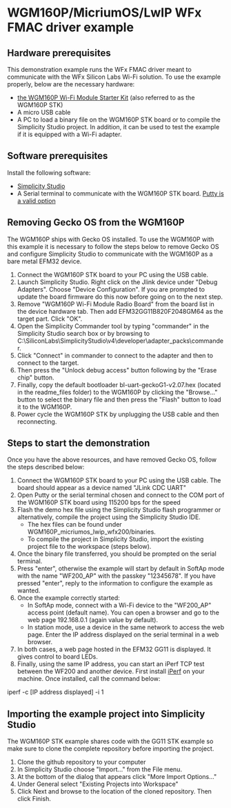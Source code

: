# WGM160P/MicriumOS/LwIP WFx FMAC driver example

## Hardware prerequisites
This demonstration example runs the WFx FMAC driver meant to communicate with the WFx Silicon Labs Wi-Fi solution. To 
use the example properly, below are the necessary hardware:
* [the WGM160P Wi-Fi Module Starter Kit](https://www.silabs.com/products/development-tools/wireless/wi-fi/wgm160p-wifi-module-starter-kit) (also referred to as the WGM160P STK)
* A micro USB cable
* A PC to load a binary file on the WGM160P STK board or to compile the Simplicity Studio project. In addition, it can be used 
to test the example if it is equipped with a Wi-Fi adapter.

## Software prerequisites
Install the following software:
* [Simplicity Studio](https://www.silabs.com/products/development-tools/software/simplicity-studio)
* A Serial terminal to communicate with the WGM160P STK board. [Putty is a valid option](https://www.putty.org/)

## Removing Gecko OS from the WGM160P
The WGM160P ships with Gecko OS installed. To use the WGM160P with this example it is necessary to follow the steps below to remove Gecko OS and configure Simplicity Studio to communicate with the WGM160P as a bare metal EFM32 device.

1. Connect the WGM160P STK board to your PC using the USB cable. 
2. Launch Simplicity Studio. Right click on the Jlink device under "Debug Adapters". Choose "Device Configuration". If you are prompted to update the board firmware do this now before going on to the next step.
3. Remove "WGM160P Wi-Fi Module Radio Board" from the board list in the device hardware tab. Then add EFM32GG11B820F2048GM64 as the target part. Click "OK".
4. Open the Simplicity Commander tool by typing "commander" in the Simplicity Studio search box or by browsing to C:\SiliconLabs\SimplicityStudio\v4\developer\adapter_packs\commander.
5. Click "Connect" in commander to connect to the adapter and then to connect to the target. 
6. Then press the "Unlock debug access" button following by the "Erase chip" button.
7. Finally, copy the default bootloader bl-uart-geckoG1-v2.07.hex (located in the readme_files folder) to the WGM160P by clicking the "Browse..." button to select the binary file and then press the "Flash" button to load it to the WGM160P. 
8. Power cycle the WGM160P STK by unplugging the USB cable and then reconnecting.

## Steps to start the demonstration
Once you have the above resources, and have removed Gecko OS, follow the steps described below:

1. Connect the WGM160P STK board to your PC using the USB cable. The board should appear as a device named 
"JLink CDC UART"
2. Open Putty or the serial terminal chosen and connect to the COM port of the WGM160P STK board using 115200 bps for the speed
3. Flash the demo hex file using the Simplicity Studio flash programmer or alternatively, compile the project using the Simplicity Studio IDE.
    * The hex files can be found under WGM160P_micriumos_lwip_wfx200/binaries. 
    * To compile the project in Simplicity Studio, import the existing project file to the workspace (steps below).
4. Once the binary file transferred, you should be prompted on the serial terminal. 
5. Press "enter", otherwise the example will start by default in SoftAp mode with the name "WF200_AP" with the passkey
"12345678". If you have pressed "enter", reply to the information to configure the example as wanted.
6. Once the example correctly started:
    * In SoftAp mode, connect with a Wi-Fi device to the "WF200_AP" access point (default name). You can open a browser
    and go to the web page 192.168.0.1 (again value by default).
    * In station mode, use a device in the same network to access the web page. Enter the IP address displayed on the 
    serial terminal in a web browser. 
7. In both cases, a web page hosted in the EFM32 GG11 is displayed. It gives control to board LEDs.
8. Finally, using the same IP address, you can start an iPerf TCP test between the WF200 and another device. First 
install [iPerf](https://iperf.fr/) on your machine. Once installed, call the command below:

iperf -c [IP address displayed] -i 1

## Importing the example project into Simplicity Studio
The WGM160P STK example shares code with the GG11 STK example so make sure to clone the complete repository before importing the project.

1. Clone the github repository to your computer
2. In Simplicity Studio choose "Import..." from the File menu.
3. At the bottom of the dialog that appears click "More Import Options..."
4. Under General select "Existing Projects into Workspace"
5. Click Next and browse to the location of the cloned repository. Then click Finish.